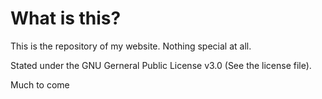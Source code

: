 # What is this?
This is the repository of my website. Nothing special at all.

Stated under the GNU Gerneral Public License v3.0 (See the license file).

Much to come
